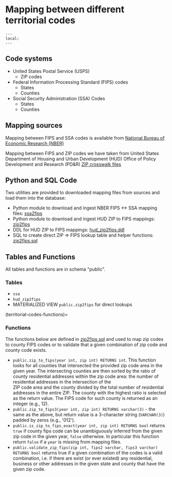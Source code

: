 # Mapping between different territorial codes

```{contents}
---
local:
---
```

## Code systems

* United States Postal Service (USPS)
    * ZIP codes
* Federal Information Processing Standard (FIPS) codes
    * States
    * Counties
* Social Security Administration (SSA) Codes
    * States
    * Counties

## Mapping sources

Mapping between FIPS and SSA codes is available from
[National Bureau of Economic Research (NBER)](https://www.nber.org/research/data/ssa-federal-information-processing-series-fips-state-and-county-crosswalk)

Mapping between FIPS and ZIP codes we have taken from
United States Department of Housing and Urban Development (HUD)
Office of Policy Development and Research (PD&R)
[ZIP crosswalk files](https://www.huduser.gov/portal/datasets/usps_crosswalk.html)

## Python and SQL Code

Two utilities are provided to downloaded mapping files from
sources and load them into the database:

* Python module to download and ingest NBER FIPS <-> SSA mapping files:
    [ssa2fips](members/ssa2fips)
* Python module to download and ingest HUD ZIP to FIPS mappings:
    [zip2fips](members/zip2fips)
* DDL for HUD ZIP to FIPS mappings:
    [hud_zip2fips.ddl](members/hud_zip2fips)
* SQL to create direct ZIP => FIPS lookup table and helper functions:
    [zip2fips.sql](members/zip2fips.sql)

## Tables and Functions

All tables and functions are in schema "public".

### Tables

* `ssa`
* `hud_zip2fips`
* MATERIALIZED VIEW `public.zip2fips` for direct lookups

(territorial-codes-functions)=
### Functions 
                                                            
The functions below are defined in [zip2fips.sql](members/zip2fips.sql)
and used to map zip codes to county FIPS codes or to validate that a given
combination of zip code and county code exists.

* `public.zip_to_fips(year int, zip int) RETURNS int`. This function 
    looks for all counties that intersected the provided zip code area in 
    the given year. The intersecting counties are then sorted 
    by the ratio of county residential addresses within the zip code area: 
    the number of residential addresses in the intersection of the  
    ZIP code area and the county divided by the total number 
    of residential addresses in the entire ZIP. The 
    county with the highest ratio is selected as the return value. The FIPS
    code for such county is returned as an integer (e.g., 12).
* `public.zip_to_fips3(year int, zip int) RETURNS varchar(3)` - the same as
    the above, but return value is a 3-character string (`VARCHAR(3)`) 
    padded by zeros (e.g., '012').
* `public.is_zip_to_fips_exact(year int, zip int) RETURNS bool` returns
    `true` if county fips code can be unambiguously inferred from the given
    zip code in the given year, `false` otherwise. In particular this function
    return `false` if a `year` is missing from mapping files.
* `public.validate_zip_fips(zip int, fips2 varchar, fips3 varchar) RETURNS bool`
    returns true if a given combination of the codes is a valid combination,
    i.e. if there are exist (or ever existed) any residential, business or 
    other addresses in the given state and county that have the
    given zip code.
